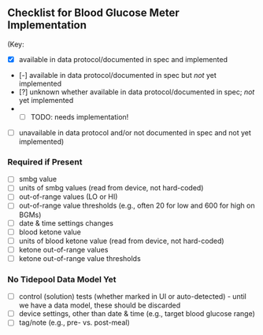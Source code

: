 ## Checklist for Blood Glucose Meter Implementation

(Key:

 - [x] available in data protocol/documented in spec and implemented
 - [-] available in data protocol/documented in spec but *not* yet implemented
 - [?] unknown whether available in data protocol/documented in spec; *not* yet implemented
 - *[ ] TODO: needs implementation!
 - [ ] unavailable in data protocol and/or not documented in spec and not yet implemented)

### Required if Present

- [ ] smbg value
- [ ] units of smbg values (read from device, not hard-coded)
- [ ] out-of-range values (LO or HI)
- [ ] out-of-range value thresholds (e.g., often 20 for low and 600 for high on BGMs)
- [ ] date & time settings changes
- [ ] blood ketone value
- [ ] units of blood ketone value (read from device, not hard-coded)
- [ ] ketone out-of-range values
- [ ] ketone out-of-range value thresholds

### No Tidepool Data Model Yet

- [ ] control (solution) tests (whether marked in UI or auto-detected) - until we have a data model, these should be discarded
- [ ] device settings, other than date & time (e.g., target blood glucose range)
- [ ] tag/note (e.g., pre- vs. post-meal)
